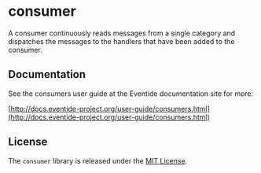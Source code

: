 # consumer

A consumer continuously reads messages from a single category and dispatches the messages to the handlers that have been added to the consumer.

## Documentation

See the consumers user guide at the Eventide documentation site for more:

[http://docs.eventide-project.org/user-guide/consumers.html](http://docs.eventide-project.org/user-guide/consumers.html)

## License

The `consumer` library is released under the [MIT License](https://github.com/eventide-project/consumer/blob/master/MIT-License.txt).
